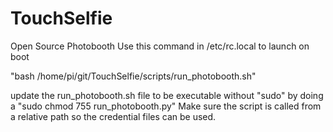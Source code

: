 # TouchSelfie
Open Source Photobooth
Use this command in /etc/rc.local to launch on boot

"bash /home/pi/git/TouchSelfie/scripts/run_photobooth.sh"

update the run_photobooth.sh file to be executable without "sudo" by doing a "sudo chmod 755 run_photobooth.py"
Make sure the script is called from a relative path so the credential files can be used.
